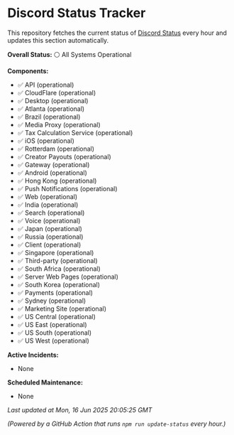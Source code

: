 # Discord Status Tracker

This repository fetches the current status of [Discord Status](https://discordstatus.com) every hour and updates this section automatically.

<!-- STATUS_START -->
**Overall Status:** ⚪️ All Systems Operational

**Components:**
- ✅ API (operational)
- ✅ CloudFlare (operational)
- ✅ Desktop (operational)
- ✅ Atlanta (operational)
- ✅ Brazil (operational)
- ✅ Media Proxy (operational)
- ✅ Tax Calculation Service (operational)
- ✅ iOS (operational)
- ✅ Rotterdam (operational)
- ✅ Creator Payouts (operational)
- ✅ Gateway (operational)
- ✅ Android (operational)
- ✅ Hong Kong (operational)
- ✅ Push Notifications (operational)
- ✅ Web (operational)
- ✅ India (operational)
- ✅ Search (operational)
- ✅ Voice (operational)
- ✅ Japan (operational)
- ✅ Russia (operational)
- ✅ Client (operational)
- ✅ Singapore (operational)
- ✅ Third-party (operational)
- ✅ South Africa (operational)
- ✅ Server Web Pages (operational)
- ✅ South Korea (operational)
- ✅ Payments (operational)
- ✅ Sydney (operational)
- ✅ Marketing Site (operational)
- ✅ US Central (operational)
- ✅ US East (operational)
- ✅ US South (operational)
- ✅ US West (operational)

**Active Incidents:**
- None

**Scheduled Maintenance:**
- None

_Last updated at Mon, 16 Jun 2025 20:05:25 GMT_
<!-- STATUS_END -->

_(Powered by a GitHub Action that runs `npm run update-status` every hour.)_
